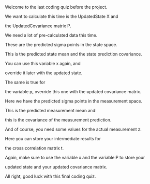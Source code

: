 Welcome to the last coding
quiz before the project.

We want to calculate this time
is the UpdatedState X and

the UpdatedCovariance matrix P.

We need a lot of
pre-calculated data this time.

These are the predicted sigma
points in the state space.

This is the predicted state mean and
the state prediction covariance.

You can use this variable x again, and

override it later with
the updated state.

The same is true for

the variable p, override this one
with the updated covariance matrix.

Here we have the predicted sigma
points in the measurement space.

This is the predicted
measurement mean and

this is the covariance of
the measurement prediction.

And of course, you need some values for
the actual measurement z.

Here you can store your
intermediate results for

the cross correlation matrix t.

Again, make sure to use the variable
x and the variable P to store your

updated state and
your updated covariance matrix.

All right,
good luck with this final coding quiz.
